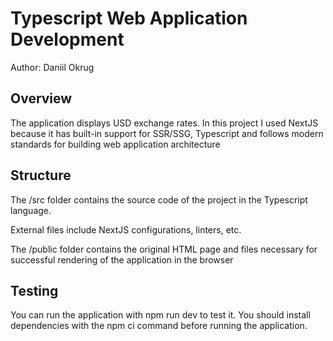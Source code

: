 # Typescript Web Application Development

Author: Daniil Okrug

## Overview

The application displays USD exchange rates. In this project I used NextJS because it has built-in support for SSR/SSG, Typescript and follows modern standards for building web application architecture

## Structure

The /src folder contains the source code of the project in the Typescript language.

External files include NextJS configurations, linters, etc.

The /public folder contains the original HTML page and files necessary for successful rendering of the application in the browser

## Testing

You can run the application with npm run dev to test it. You should install dependencies with the npm ci command before running the application.
